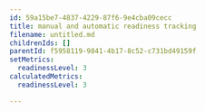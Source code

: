 ```yaml
---
id: 59a15be7-4837-4229-87f6-9e4cba09cecc
title: manual and automatic readiness tracking
filename: untitled.md
childrenIds: []
parentId: f5958119-9841-4b17-8c52-c731bd49159f
setMetrics:
  readinessLevel: 3
calculatedMetrics:
  readinessLevel: 3

---
```

